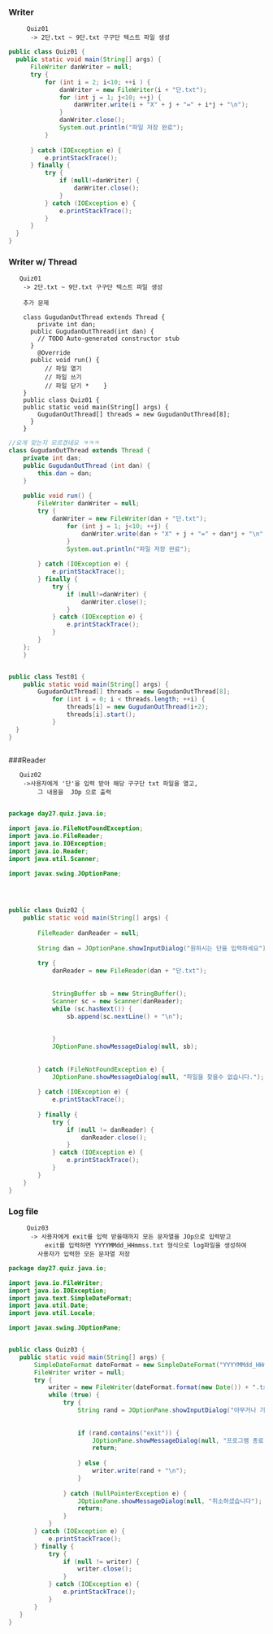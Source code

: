 ### Writer


         Quiz01 
          -> 2단.txt ~ 9단.txt 구구단 텍스트 파일 생성  
  
  ```java
  public class Quiz01 {
	public static void main(String[] args) {
		FileWriter danWriter = null;
		try {
			for (int i = 2; i<10; ++i ) {
				danWriter = new FileWriter(i + "단.txt");
				for (int j = 1; j<10; ++j) {
					danWriter.write(i + "X" + j + "=" + i*j + "\n");	
				}
				danWriter.close();
				System.out.println("파일 저장 완료");
			}
		
		} catch (IOException e) {
			e.printStackTrace();
		} finally {
			try {
				if (null!=danWriter) {
					danWriter.close();
				}
			} catch (IOException e) {
				e.printStackTrace();
			}
		}	
	}
}
```

### Writer w/ Thread


       Quiz01 
        -> 2단.txt ~ 9단.txt 구구단 텍스트 파일 생성  
 
        추가 문제 
 
        class GugudanOutThread extends Thread {
	        private int dan;
	      public GugudanOutThread(int dan) {
	        // TODO Auto-generated constructor stub
	      }
	        @Override
	      public void run() {
 		      // 파일 열기
 		      // 파일 쓰기
 		      // 파일 닫기 *	}
        }
        public class Quiz01 {
  	    public static void main(String[] args) {
 		    GugudanOutThread[] threads = new GugudanOutThread[8];
 	      }
        }
       
```java
//요게 맞는지 모르겠네요 ㅋㅋㅋ
class GugudanOutThread extends Thread {
	private int dan;
	public GugudanOutThread (int dan) {
		this.dan = dan;
	}
	
	public void run() {
		FileWriter danWriter = null;
		try {
			danWriter = new FileWriter(dan + "단.txt");
				for (int j = 1; j<10; ++j) {
					danWriter.write(dan + "X" + j + "=" + dan*j + "\n");	
				}
				System.out.println("파일 저장 완료");
				
		} catch (IOException e) {
			e.printStackTrace();
		} finally {
			try {
				if (null!=danWriter) {
					danWriter.close();
				}
			} catch (IOException e) {
				e.printStackTrace();
			}
		}
	};
	}


public class Test01 {
	public static void main(String[] args) {
		GugudanOutThread[] threads = new GugudanOutThread[8];
			for (int i = 0; i < threads.length; ++i) {
				threads[i] = new GugudanOutThread(i+2);
				threads[i].start();
			}	
  }	
}
  
```


###Reader 

       Quiz02
  	    ->사용자에게 '단'을 입력 받아 해당 구구단 txt 파일을 열고,
  		    그 내용을  JOp 으로 출력
          
```java

package day27.quiz.java.io;

import java.io.FileNotFoundException;
import java.io.FileReader;
import java.io.IOException;
import java.io.Reader;
import java.util.Scanner;

import javax.swing.JOptionPane;

  

 
public class Quiz02 {
	public static void main(String[] args) {
		
		FileReader danReader = null;
		
		String dan = JOptionPane.showInputDialog("원하시는 단을 입력하세요");
		
		try {
			danReader = new FileReader(dan + "단.txt");
			
			
			StringBuffer sb = new StringBuffer();
			Scanner sc = new Scanner(danReader);
			while (sc.hasNext()) {
				sb.append(sc.nextLine() + "\n");
				
				
			}
			JOptionPane.showMessageDialog(null, sb);
			
			
		} catch (FileNotFoundException e) {
			JOptionPane.showMessageDialog(null, "파일을 찾을수 없습니다.");
			
	    } catch (IOException e) {
			e.printStackTrace();
			
		} finally {
			try {
				if (null != danReader) {
					danReader.close();
				}
			} catch (IOException e) {
				e.printStackTrace();
			}
		}
	}
}
```

### Log file


         Quiz03 
          -> 사용자에게 exit를 입력 받을때까지 모든 문자열을 JOp으로 입력받고 
  		      exit를 입력하면 YYYYMMdd_HHmmss.txt 형식으로 log파일을 생성하여 
  	      	사용자가 입력한 모든 문자열 저장
              
 ```java
 package day27.quiz.java.io;

import java.io.FileWriter;
import java.io.IOException;
import java.text.SimpleDateFormat;
import java.util.Date;
import java.util.Locale;

import javax.swing.JOptionPane;


public class Quiz03 {
	public static void main(String[] args) {
		SimpleDateFormat dateFormat = new SimpleDateFormat("YYYYMMdd_HHmmss", Locale.KOREA);;
		FileWriter writer = null;
		try { 
			writer = new FileWriter(dateFormat.format(new Date()) + ".txt" , true);
			while (true) {
				try {
					String rand = JOptionPane.showInputDialog("아무거나 기입\n");
					
					
					if (rand.contains("exit")) {
						JOptionPane.showMessageDialog(null, "프로그램 종료");
						return;
					
					} else {
						writer.write(rand + "\n");
					}
				
				} catch (NullPointerException e) {
					JOptionPane.showMessageDialog(null, "취소하셨습니다");
					return;
				}
			}
		} catch (IOException e) {
			e.printStackTrace();
		} finally {
			try {
				if (null != writer) {
					writer.close();
				}
			} catch (IOException e) {
				e.printStackTrace();
			}
		}	
	}
}
```

  
  
  
